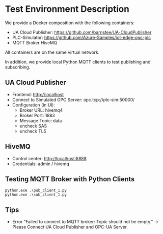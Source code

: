 # Test Environment Description

We provide a Docker composition with the following containers:

- UA Cloud Publisher: <https://github.com/barnstee/UA-CloudPublisher>
- PLC-Simulator: <https://github.com/Azure-Samples/iot-edge-opc-plc>
- MQTT Broker HiveMQ

All containers are on the same virtual network.

In addition, we provide local Python MQTT clients to test publishing and subscribing.

## UA Cloud Publisher

- Frontend: <http://localhost>
- Connect to Simulated OPC Server: opc.tcp://plc-sim:50000/
- Configuration (in UI):
  - Broker URL: hivemq4
  - Broker Port: 1883
  - Message Topic: data
  - uncheck SAS
  - uncheck TLS

## HiveMQ

- Control center: <http://localhost:8888>
- Credentials: admin / hivemq

## Testing MQTT Broker with Python Clients

    python.exe .\pub_client_1.py
    python.exe .\sub_client_1.py

## Tips

- Error "Failed to connect to MQTT broker: Topic should not be empty." &rarr; Please Connect UA Cloud Publisher and OPC-UA Server.
